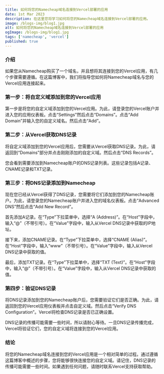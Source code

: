 ```yaml
---
title: 如何将您的Namecheap域名连接到Vercel部署的应用
date: 1st Mar 2023
description: 在这里您将学习如何将您的Namecheap域名连接到Vercel部署的应用。
image: /blogs-img/blog1.jpg
alt: 如何将您的Namecheap域名连接到Vercel部署的应用
ogImage: /blogs-img/blog1.jpg
tags: ['namecheap', 'vercel']
published: true
---
```


### 介绍

如果您从Namecheap购买了一个域名，并且想将其连接到您的Vercel应用，有几个步骤需要遵循。在这篇博客中，我们将指导您如何将Namecheap域名与您的Vercel应用连接起来。

### 第一步：将自定义域添加到您的Vercel应用

第一步是将您的自定义域添加到您的Vercel应用。为此，请登录您的Vercel账户并进入您的应用仪表板。点击“Settings”然后点击“Domains”。点击“Add Domain”并输入您的自定义域名。然后点击“Add”。

### 第二步：从Vercel获取DNS记录

将自定义域添加到您的Vercel应用后，您需要从Vercel获取DNS记录。为此，请返回到“Domains”部分并点击刚刚添加的自定义域。然后点击“DNS Records”。

您会看到需要添加到Namecheap账户的DNS记录列表。这些记录包括A记录、CNAME记录和TXT记录。

### 第三步：将DNS记录添加到Namecheap

现在您已经从Vercel获得了DNS记录，您需要将它们添加到您的Namecheap账户。为此，请登录您的Namecheap账户并进入您的域名仪表板。点击“Advanced DNS”然后点击“Add New Record”。

首先添加A记录。在“Type”下拉菜单中，选择“A (Address)”。在“Host”字段中，输入“@”（不带引号）。在“Value”字段中，输入从Vercel DNS记录中获取的IP地址。

接下来，添加CNAME记录。在“Type”下拉菜单中，选择“CNAME (Alias)”。在“Host”字段中，输入“www”（不带引号）。在“Value”字段中，输入从Vercel DNS记录中获取的值。

最后，添加TXT记录。在“Type”下拉菜单中，选择“TXT (Text)”。在“Host”字段中，输入“@”（不带引号）。在“Value”字段中，输入从Vercel DNS记录中获取的值。

### 第四步：验证DNS记录

将DNS记录添加到您的Namecheap账户后，您需要验证它们是否正确。为此，请返回到您的Vercel应用仪表板并点击自定义域。然后点击“Verify DNS Configuration”。Vercel将检查DNS记录是否已正确设置。

DNS记录的传播可能需要一些时间，所以请耐心等待。一旦DNS记录传播完成，Vercel将验证它们，您的自定义域将连接到您的Vercel应用。

### 结论

将您的Namecheap域名连接到您的Vercel应用是一个相对简单的过程。通过遵循这篇博客中概述的步骤，您将能够很快连接您的自定义域。请记住，DNS记录的传播可能需要一些时间。如果遇到任何问题，请随时联系Vercel支持获取帮助。
